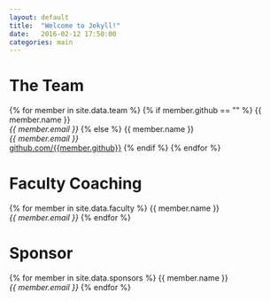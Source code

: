 ```yaml
---
layout: default
title:  "Welcome to Jekyll!"
date:   2016-02-12 17:50:00
categories: main
---
```


# The Team

{% for member in site.data.team %}
  {% if member.github == "" %}
  {{ member.name }}  
  _{{ member.email }}_
  {% else %}
  {{ member.name }}  
  _{{ member.email }}_  
  [github.com/{{member.github}}](https://github.com/{{member.github}})
  {% endif %}
{% endfor %}

# Faculty Coaching

{% for member in site.data.faculty %}
  {{ member.name }}  
  _{{ member.email }}_ 
{% endfor %}

# Sponsor

{% for member in site.data.sponsors %}
  {{ member.name }}  
  _{{ member.email }}_ 
{% endfor %}
